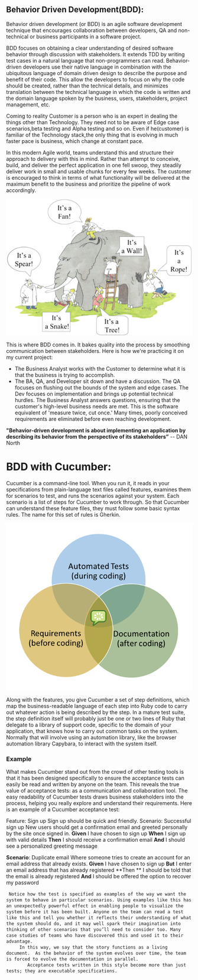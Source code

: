 
## Behavior Driven Development(BDD):

   Behavior driven development (or BDD) is an agile software development technique that encourages collaboration between developers, QA and non-technical or business participants in a software project.

   BDD focuses on obtaining a clear understanding of desired software behavior through discussion with stakeholders. It extends TDD by writing test cases in a natural language that non-programmers can read. Behavior-driven developers use their native language in combination with the ubiquitous language of domain driven design to describe the purpose and benefit of their code. This allow the developers to focus on why the code should be created, rather than the technical details, and minimizes translation between the technical language in which the code is written and the domain language spoken by the business, users, stakeholders, project management, etc.
     
   Coming to reality Customer is a person who is an expert in dealing the things other than Technology. They need not to be aware of Edge case scenarios,beta testing and Alpha testing and so on. Even if he(customer) is familiar of the Technology stack,the only thing that is evolving in much faster pace is business, which change at constant pace.
     
   In this modern Agile world, teams understand this and structure their approach to delivery with this in mind. Rather than attempt to conceive, build, and deliver the perfect application in one fell swoop, they steadily deliver work in small and usable chunks for every few weeks.  The customer is encouraged to think in terms of what functionality will be delivered at the maximum benefit to the business and prioritize the pipeline of work accordingly.
     
  ![misconception between the team](images/problems.png)

   This is where BDD comes in.  It bakes quality into the process by smoothing communication between stakeholders.  Here is how we're practicing it on my current project:
   * The Business Analyst works with the Customer to determine what it is that the business is trying to accomplish.
   * The BA, QA, and Developer sit down and have a discussion. The QA focuses on flushing out the bounds of the system and edge cases.  The Dev focuses on implementation and brings up potential technical hurdles.  The Business Analyst answers questions, ensuring that the customer's high-level business needs are met.  This is the software equivalent of 'measure twice, cut once.'  Many times, poorly conceived requirements are eliminated before even reaching development.
   
   **"Behavior-driven development is about implementing an application by describing its behavior from the perspective of its stakeholders”** -- DAN North




# BDD with Cucumber:
     
   Cucumber is a command-line tool. When you run it, it reads in your specifications from plain-language text files called features, examines them for scenarios to test, and runs the scenarios against your system. Each scenario is a list of steps for Cucumber to work through. So that Cucumber can understand these feature files, they must follow some basic syntax rules. The name for this set of rules is Gherkin.
     
 ![Cucumber_role](images/cucumber_core.png)
   
   Along with the features, you give Cucumber a set of step definitions, which map the business-readable language of each step into Ruby code to carry out whatever action is being described by the step. In a mature test suite, the step definition itself will probably just be one or two lines of Ruby that delegate to a library of support code, specific to the domain of your application, that knows how to carry out common tasks on the system. Normally that will involve using an automation library, like the browser automation library Capybara, to interact with the system itself.
    

### Example
   What makes Cucumber stand out from the crowd of other testing tools is that it has been designed specifically to ensure the acceptance tests can easily be read and written by anyone on the team. This reveals the true value of acceptance tests: as a communication and collaboration tool. The easy readability of Cucumber tests draws business stakeholders into the process, helping you really explore and understand their requirements.
    Here is an example of a Cucumber acceptance test:

  Feature: Sign up
  Sign up should be quick and friendly.
   Scenario: Successful sign up
    New users should get a confirmation email and greeted personally by the site once signed in.
    **Given** I have chosen to sign up
    **When** I sign up with valid details
    **Then** I should receive a confirmation email
    **And** I should see a personalized greeting message
    
  **Scenario**: Duplicate email
    Where someone tries to create an account for an email address that already exists.
    **Given** I have chosen to sign up
    **But** I enter an email address that has already registered
    **Then ** I should be told that the email is already registered
    **And** I should be offered the option to recover my password
    
     Notice how the test is specified as examples of the way we want the system to behave in particular scenarios. Using examples like this has an unexpectedly powerful effect in enabling people to visualize the system before it has been built. Anyone on the team can read a test like this and tell you whether it reflects their understanding of what the system should do, and it may well spark their imagination into thinking of other scenarios that you’ll need to consider too. Many case studies of teams who have discovered this and used it to their advantage.
         In this way, we say that the story functions as a living document.  As the behavior of the system evolves over time, the team is forced to evolve the documentation in parallel.
            Acceptance tests written in this style become more than just tests; they are executable specifications.